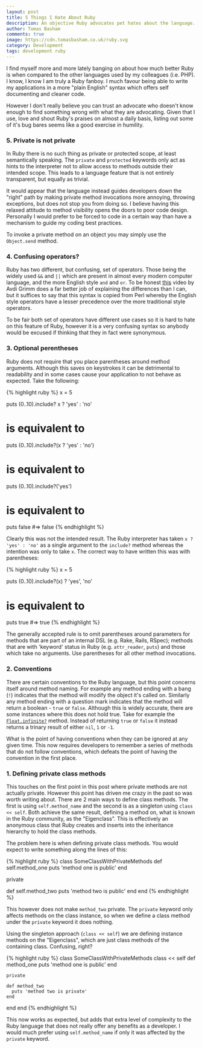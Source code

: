 ```yaml
---
layout: post
title: 5 Things I Hate About Ruby
description: An objective Ruby advocates pet hates about the language.
author: Tomas Basham
comments: true
image: https://cdn.tomasbasham.co.uk/ruby.svg
category: Development
tags: development ruby
---
```

I find myself more and more lately banging on about how much better Ruby is
when compared to the other languages used by my colleagues (i.e. PHP). I know,
I know I am truly a Ruby fanboy. I much favour being able to write my
applications in a more "plain English" syntax which offers self documenting and
cleaner code.

However I don't really believe you can trust an advocate who doesn't know
enough to find something wrong with what they are advocating. Given that I use,
love and shout Ruby's praises on almost a daily basis, listing out some of it's
bug bares seems like a good exercise in humility.

### 5. Private is not private

In Ruby there is no such thing as private or protected scope, at least
semantically speaking. The `private` and `protected` keywords only act as hints
to the interpreter not to allow access to methods outside their intended scope.
This leads to a language feature that is not entirely transparent, but equally
as trivial.

It would appear that the language instead guides developers down the "right"
path by making private method invocations more annoying, throwing exceptions,
but does not stop you from doing so. I believe having this relaxed attitude to
method visibility opens the doors to poor code design. Personally I would
prefer to be forced to code in a certain way than have a mechanism to guide my
coding best practices.

To invoke a private method on an object you may simply use the `Object.send`
method.

### 4. Confusing operators?

Ruby has two different, but confusing, set of operators. Those being the widely
used `&&` and `||` which are present in almost every modern computer language,
and the more English style `and` and `or`. To be honest
[this](http://www.virtuouscode.com/2014/08/26/how-to-use-rubys-english-andor-operators-without-going-nuts/)
video by Avdi Grimm does a far better job of explaining the differences than I
can, but it suffices to say that this syntax is copied from Perl whereby the
English style operators have a lesser precedence over the more traditional
style operators.

To be fair both set of operators have different use cases so it is hard to hate
on this feature of Ruby, however it is a very confusing syntax so anybody would
be excused if thinking that they in fact were synonymous.

### 3. Optional perentheses

Ruby does not require that you place parentheses around method arguments.
Although this saves on keystrokes it can be detrimental to readability and in
some cases cause your application to not behave as expected. Take the
following:

{% highlight ruby %}
x = 5

puts (0..10).include? x ? 'yes' : 'no'

# is equivalent to

puts (0..10).include?(x ? 'yes' : 'no')

# is equivalent to

puts (0..10).include?('yes')

# is equivalent to

puts false #=> false
{% endhighlight %}

Clearly this was not the intended result. The Ruby interpreter has taken `x ?
'yes' : 'no'` as a single argument to the `include?` method whereas the
intention was only to take `x`. The correct way to have written this was with
parentheses:

{% highlight ruby %}
x = 5

puts (0..10).include?(x) ? 'yes', 'no'

# is equivalent to

puts true #=> true
{% endhighlight %}

The generally accepted rule is to omit parentheses around parameters for
methods that are part of an internal DSL (e.g. Rake, Rails, RSpec); methods
that are with 'keyword' status in Ruby (e.g. `attr_reader`, `puts`) and those
which take no arguments. Use parentheses for all other method invocations.

### 2. Conventions

There are certain conventions to the Ruby language, but this point concerns
itself around method naming. For example any method ending with a bang (`!`)
indicates that the method will modify the object it's called on. Similarly any
method ending with a question mark indicates that the method will return a
boolean - `true` or `false`. Although this is widely accurate, there are some
instances where this does not hold true. Take for example the
[`Float.infinite?`](https://ruby-doc.org/core-2.2.0/Float.html#method-i-infinite-3F)
method. Instead of returning `true` or `false` it instead returns a trinary
result of either `nil`, `1` or `-1`.

What is the point of having conventions when they can be ignored at any given
time. This now requires developers to remember a series of methods that do not
follow conventions, which defeats the point of having the convention in the
first place.

### 1. Defining private class methods

This touches on the first point in this post where private methods are not
actually private. However this point has driven me crazy in the past so was
worth writing about. There are 2 main ways to define class methods. The first
is using `self.method_name` and the second is as a singleton using `class <<
self`. Both achieve the same result, defining a method on, what is known in the
Ruby community, as the "Eigenclass". This is effectively an anonymous class
that Ruby creates and inserts into the inheritance hierarchy to hold the class
methods.

The problem here is when defining private class methods. You would expect to
write something along the lines of this:

{% highlight ruby %}
class SomeClassWithPrivateMethods
  def self.method_one
    puts 'method one is public'
  end

  private

  def self.method_two
    puts 'method two is public'
  end
end
{% endhighlight %}

This however does not make `method_two` private. The `private` keyword only
affects methods on the class instance, so when we define a class method under
the `private` keyword it does nothing.

Using the singleton approach (`class << self`) we are defining instance methods
on the "Eigenclass", which are just class methods of the containing class.
Confusing, right?

{% highlight ruby %}
class SomeClassWithPrivateMethods
  class << self
    def method_one
      puts 'method one is public'
    end

    private

    def method_two
      puts 'method two is private'
    end
  end
end
{% endhighlight %}

This now works as expected, but adds that extra level of complexity to the Ruby
language that does not really offer any benefits as a developer. I would much
prefer using `self.method_name` if only it was affected by the `private`
keyword.
